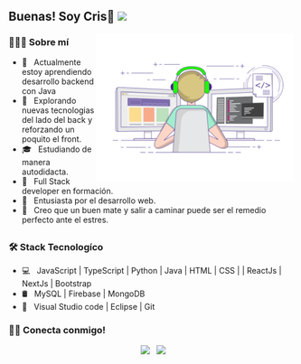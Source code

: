 
        
<h2> Buenas! Soy Cris🧉 <img src="https://github.com/souvikguria98/souvikguria98/blob/master/Hi.gif" width="25"></h2>
<img align="right" alt="GIF" src="https://raw.githubusercontent.com/devSouvik/devSouvik/master/gif3.gif" width="350"/>

<h3> 👨🏻‍💻 Sobre mí </h3>

- 🔭 &nbsp; Actualmente estoy aprendiendo desarrollo backend con Java
- 🤔 &nbsp; Explorando nuevas tecnologias del lado del back y reforzando un poquito el front.
- 🎓 &nbsp; Estudiando de manera autodidacta.
- 💼 &nbsp; Full Stack developer en formación.
- 🌱 &nbsp; Entusiasta por el desarrollo web.
- 🧉 &nbsp; Creo que un buen mate y salir a caminar puede ser el remedio perfecto ante el estres. 

## <h3>🛠 Stack Tecnologíco</h3>

- 💻 &nbsp; JavaScript | TypeScript | Python | Java | HTML | CSS | | ReactJs | NextJs | Bootstrap
- 🛢 &nbsp; MySQL | Firebase | MongoDB
- 🔧 &nbsp; Visual Studio code | Eclipse | Git

<h3> 🤝🏻 Conecta conmigo! </h3>

<p align="center">
&nbsp; <a href="www.linkedin.com/in/cristian-sigel-3b9573211" target="_blank" rel="noopener noreferrer"><img src="https://img.icons8.com/plasticine/100/000000/linkedin.png" width="50" /></a>
&nbsp; <a href="zotelsigel@gmail.com" target="_blank" rel="noopener noreferrer"><img src="https://img.icons8.com/plasticine/100/000000/gmail.png"  width="50" /></a>
</p>


